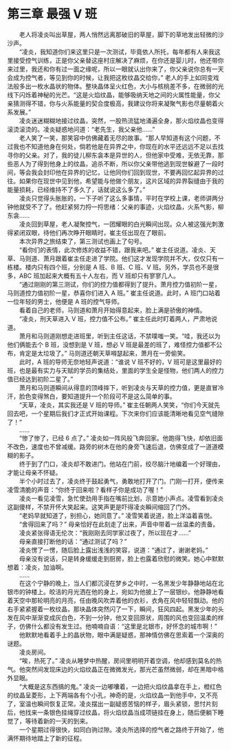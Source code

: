 # 第三章 最强 V 班

&emsp;&emsp;老人将凌炎叫出草屋，两人悄然远离那破旧的草屋，脚下的草地发出轻微的沙沙声。  
&emsp;&emsp;“凌炎，我知道你们来这里只是一次测试，毕竟依人所托，每年都有人来我这里接受控气训练，正是你父亲替这座村庄解决了麻烦，在你还是婴儿时，他还带你来过里，我还和你有过一面之缘呢，所以一眼就认出你来了，你父亲说你总有一天会成为控气者，等见到你的时候，让我把这枚纹晶交给你，” 老人的手上如同变戏法般多出一枚水晶状的物体。整块晶体呈火红色，大小与核桃差不多，在微弱的光线下闪烁着神秘的光芒。“这是火焰纹晶，能够吸纳天地之间的火属性能量，你父亲猜测得不错，你与火系能量的契合度极高，我建议你将来凝聚气影也尽量朝着火系发展。”  
&emsp;&emsp;凌炎迷迷糊糊地接过纹晶，突然，一股热流猛地涌遍全身，那火焰纹晶也变得滚烫滚烫的。凌炎疑惑地问道：“老先生，我父亲他……”  
&emsp;&emsp;老人笑了一笑，那笑容中仿佛藏着无尽的故事。“那人早知道有这个问题，不过我也不知道他身在何处，倘若他是在异界之中，你现在的水平还远远不足以去找寻你的父亲。对了，我的徒儿柳东衾本是异世的人，但他家中受难，无依无靠，那些恶人为了得到他身上的纹晶，追杀不断，所以你父亲带他逃到现世躲避了一段时间，等会我会封印他在异界的记忆，让他同你们回到现世，不要再回忆起异界的过往。如果你在现世中见到他，希望能与他做个朋友，这片区域的异界裂缝由于我的能量损耗，已经维持不了多久了，话就说这么多了。”  
&emsp;&emsp;凌炎只觉得头胀胀的，一下子听了这么多事情，平时在学校上课，老师讲两分钟他就受不了了。他赶紧努力捋一捋思绪：父亲的事迹，火焰纹晶，火系气影，柳东衾……  
&emsp;&emsp;凌炎回到草屋，老人凝聚控气，一团耀眼的白光瞬间出现。众人被这强光刺激得紧闭双眼，待他们再次睁开眼睛时，崔主任出现在了眼前。  
&emsp;&emsp;本次异界之旅结束了，第三测试也画上了句号。  
&emsp;&emsp;“看你们的表情，此次修炼的收益不错，跟我来吧。” 崔主任说道。凌炎、天草、马则道、萧月跟着崔主任走进了学院。他们这才发现学院并不大，仅仅只有一栋楼。楼内只有四个班，分别是 A 班、B 班、C 班、V 班。另外，学员也不是很多，ABC 班加起来大概有五十人左右，而 V 班却只有寥寥几人。  
&emsp;&emsp;“通过刚刚的第三测试，你们的控力值都得到了提升。萧月控力值初阶一星，马则道控力值初阶一星，恭喜你们进入 A 班。” 崔主任说道。此时，A 班门口站着一位年轻的男士，他便是 A 班的控气导师。  
&emsp;&emsp;看着自己的老师，马则道和萧月开始得意起来，脸上满是骄傲的神情。  
&emsp;&emsp;“凌炎，刑天草进入 V 班，控力值不公布。” 崔主任此时盯着两人，严肃地说道。  
&emsp;&emsp;萧月和马则道刚想走进班里，听到主任这话，不禁噗嗤一笑。“哇，我还以为他们俩能去个 B 班，没想到是 V 班，想必 V 班是最差的班了，难怪控力值都不公布，肯定是太垃圾了。” 马则道还朝天草嘚瑟起来，萧月在一旁偷笑。  
&emsp;&emsp;此时，A 班的导师无奈地轻声说道：“谁说 V 班不好的，V 班可是这里最好的班，也是最有实力与天赋的学员的集结处，里面的学生全是怪物，他们两人的控力值已经达到初阶二星了。”  
&emsp;&emsp;萧月和马则道瞬间从得意的顶峰摔下，听到凌炎与天草的控力值，更是直冒冷汗，脸色变得煞白，要知道提升一个阶段可不是这么简单的事。  
&emsp;&emsp;“天草，凌炎，其实我还是 V 班的导师。” 崔主任朝两人笑笑，“你们今天就先回去吧，一个星期后我们才正式开始课程。下次来你们应该能清晰地看见空气缝隙了！”  
&emsp;&emsp;……  
&emsp;&emsp;“惨了惨了，已经 6 点了。” 凌炎如一阵风般飞奔回家。他跑得飞快，却依旧面不改色，速度也不曾减缓。路旁的树木在他的身旁飞速后退，仿佛变成了一道道模糊的影子。  
&emsp;&emsp;终于到了门口，凌炎却不敢进门。他站在门前，绞尽脑汁地编着一个好理由，才能让母亲不怀疑。  
&emsp;&emsp;半个小时过去了，凌炎终于鼓起勇气，勇敢地打开了门。门刚一打开，便传来凌雪清脆的声音：“你终于回来啦？看样子你是成功了喔！”  
&emsp;&emsp;凌炎一看见凌雪，急忙使劲用手指在嘴前比划，示意她小声点。凌雪看到凌炎这副傻样，不禁开怀大笑起来。这笑声更是吓得凌炎瞬间缩回了门外。  
&emsp;&emsp;“老妈早就知道了，别担心，她同意了。” 凌雪笑着说道，脸上洋溢着喜悦。  
&emsp;&emsp;“舍得回来了吗？” 母亲恰好在此刻走了出来，声音中带着一丝温柔的责备。  
&emsp;&emsp;凌炎紧张得语无伦次：“我刚刚去同学家过夜了，所以现在才……”  
&emsp;&emsp;母亲直接打断他的话：“通过测试了吗？”  
&emsp;&emsp;凌炎愣了一愣，随后脸上露出浅浅的笑容，说道：“通过了，谢谢老妈。”  
&emsp;&emsp;母亲没有说话，只是转身缓缓走到厨房，脸上也露着欣慰的微笑。她心中默默想着：凌炎，加油啊。  
&emsp;&emsp;……  
&emsp;&emsp;在这个宁静的晚上，当人们都沉浸在梦乡之中时，一名黑发少年静静地站在北银市的钟楼上。皎洁的月光洒在他的身上，宛如为他披上了一层银纱。他静静地看着天空中那轮明亮的月亮，任由晚风吹弄着他的衣衫，衣角在风中轻轻飘动。他的右手紧紧握着一枚纹晶，那块晶体突然闪了一下，瞬间，狂风四起。黑发少年的头发在风中渐渐变成灰白色，不到一分钟，他又变回原状，周围的风也变回温柔的样子，仿佛什么都没有发生过。他喃喃自语：“这里是北银市，好怀念的城市啊！”    
&emsp;&emsp;他默默地看着手上的晶状物，眼中满是疑惑，那神情仿佛在思索着一个深奥的谜题。  
&emsp;&emsp;凌炎房间。  
&emsp;&emsp;“唉，热死了。” 凌炎从睡梦中热醒，房间里明明开着空调，他却感到莫名的热气。他突然间发现床边的火焰纹晶正在微微发光，那光芒虽然微弱，却在黑暗中格外显眼。  
&emsp;&emsp;“大概是这东西搞的鬼。” 凌炎一边嘟囔着，一边把火焰纹晶拿在手上，橙红色的纹晶呈菱形，上下两端各有个小孔，神奇的是，火焰纹晶一到他手中，又不亮了，室温也瞬间恢复正常。凌炎摆出一副疑惑苦恼的样子，眉头紧锁，思忖片刻后，他找来一条银色挂绳穿过纹晶，将火焰纹晶当成项链挂在身上，随后便躺下睡觉了，等待着新的一天的到来。  
&emsp;&emsp;一个星期过得很快，如同白驹过隙。凌炎所选择的控气者之路终于开始了，他满怀期待地踏上了新的征程。